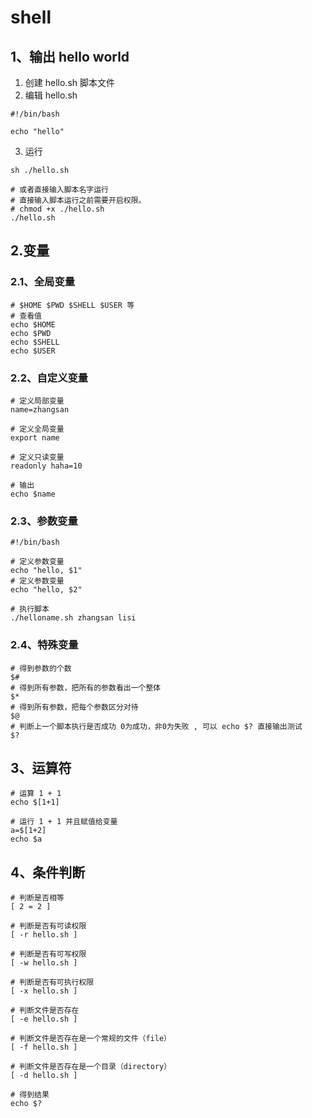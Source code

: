 # shell

## 1、输出 hello world

1. 创建 hello.sh 脚本文件
2. 编辑 hello.sh

```shell
#!/bin/bash

echo "hello"
```

3. 运行

```shell
sh ./hello.sh

# 或者直接输入脚本名字运行
# 直接输入脚本运行之前需要开启权限。 
# chmod +x ./hello.sh
./hello.sh
```

## 2.变量

### 2.1、全局变量

```shell
# $HOME $PWD $SHELL $USER 等
# 查看值
echo $HOME
echo $PWD
echo $SHELL
echo $USER
```

### 2.2、自定义变量

```shell
# 定义局部变量
name=zhangsan

# 定义全局变量
export name

# 定义只读变量
readonly haha=10

# 输出
echo $name
```

### 2.3、参数变量

```shell
#!/bin/bash

# 定义参数变量
echo "hello, $1"
# 定义参数变量
echo "hello, $2"

# 执行脚本
./helloname.sh zhangsan lisi
```

### 2.4、特殊变量

```shell
# 得到参数的个数
$#
# 得到所有参数，把所有的参数看出一个整体
$*
# 得到所有参数，把每个参数区分对待
$@
# 判断上一个脚本执行是否成功 0为成功，非0为失败 , 可以 echo $? 直接输出测试
$?
```

## 3、运算符

```shell
# 运算 1 + 1
echo $[1+1]

# 运行 1 + 1 并且赋值给变量
a=$[1+2]
echo $a
```

## 4、条件判断

```shell
# 判断是否相等
[ 2 = 2 ]

# 判断是否有可读权限
[ -r hello.sh ]

# 判断是否有可写权限
[ -w hello.sh ]

# 判断是否有可执行权限
[ -x hello.sh ]

# 判断文件是否存在
[ -e hello.sh ]

# 判断文件是否存在是一个常规的文件（file）
[ -f hello.sh ]

# 判断文件是否存在是一个目录（directory）
[ -d hello.sh ]

# 得到结果
echo $?
```

